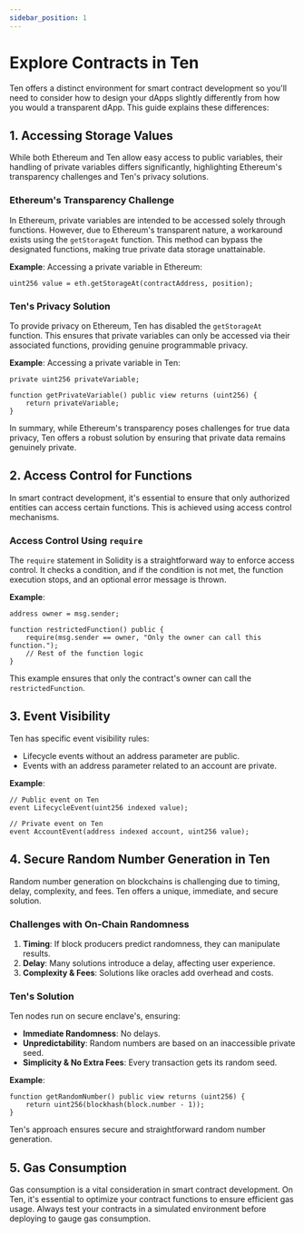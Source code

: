 ```yaml
---
sidebar_position: 1
---
```

# Explore Contracts in Ten

Ten offers a distinct environment for smart contract development so you'll need to consider how to design your dApps slightly differently from how you would a transparent dApp. This guide explains these differences:

## 1. Accessing Storage Values

While both Ethereum and Ten allow easy access to public variables, their handling of private variables differs significantly, highlighting Ethereum's transparency challenges and Ten's privacy solutions.

### Ethereum's Transparency Challenge

In Ethereum, private variables are intended to be accessed solely through functions. However, due to Ethereum's transparent nature, a workaround exists using the `getStorageAt` function. This method can bypass the designated functions, making true private data storage unattainable.

**Example**:
Accessing a private variable in Ethereum:
```solidity
uint256 value = eth.getStorageAt(contractAddress, position);
```

### Ten's Privacy Solution

To provide privacy on Ethereum, Ten has disabled the `getStorageAt` function. This ensures that private variables can only be accessed via their associated functions, providing genuine programmable privacy.

**Example**:
Accessing a private variable in Ten:
```solidity
private uint256 privateVariable;

function getPrivateVariable() public view returns (uint256) {
    return privateVariable;
}
```

In summary, while Ethereum's transparency poses challenges for true data privacy, Ten offers a robust solution by ensuring that private data remains genuinely private.

## 2. Access Control for Functions

In smart contract development, it's essential to ensure that only authorized entities can access certain functions. This is achieved using access control mechanisms.

### Access Control Using `require`

The `require` statement in Solidity is a straightforward way to enforce access control. It checks a condition, and if the condition is not met, the function execution stops, and an optional error message is thrown.

**Example**:
```solidity
address owner = msg.sender;

function restrictedFunction() public {
    require(msg.sender == owner, "Only the owner can call this function.");
    // Rest of the function logic
}
```

This example ensures that only the contract's owner can call the `restrictedFunction`.

## 3. Event Visibility

Ten has specific event visibility rules:

- Lifecycle events without an address parameter are public.
- Events with an address parameter related to an account are private.

**Example**:
```solidity
// Public event on Ten
event LifecycleEvent(uint256 indexed value);

// Private event on Ten
event AccountEvent(address indexed account, uint256 value);
```

## 4. Secure Random Number Generation in Ten

Random number generation on blockchains is challenging due to timing, delay, complexity, and fees. Ten offers a unique, immediate, and secure solution.

### Challenges with On-Chain Randomness

1. **Timing**: If block producers predict randomness, they can manipulate results.
2. **Delay**: Many solutions introduce a delay, affecting user experience.
3. **Complexity & Fees**: Solutions like oracles add overhead and costs.

### Ten's Solution  

Ten nodes run on secure enclave's, ensuring:

- **Immediate Randomness**: No delays.
- **Unpredictability**: Random numbers are based on an inaccessible private seed.
- **Simplicity & No Extra Fees**: Every transaction gets its random seed.

**Example**:
```solidity
function getRandomNumber() public view returns (uint256) {
    return uint256(blockhash(block.number - 1));
}
```

Ten's approach ensures secure and straightforward random number generation.

## 5. Gas Consumption

Gas consumption is a vital consideration in smart contract development. On Ten, it's essential to optimize your contract functions to ensure efficient gas usage. Always test your contracts in a simulated environment before deploying to gauge gas consumption.
